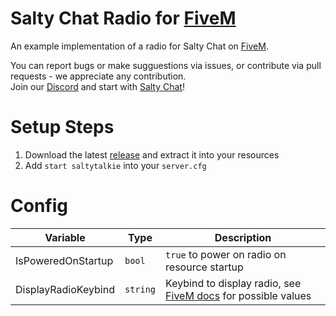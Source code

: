 # Salty Chat Radio for [FiveM](https://fivem.net/)

An example implementation of a radio for Salty Chat on [FiveM](https://fivem.net/).  

You can report bugs or make sugguestions via issues, or contribute via pull requests - we appreciate any contribution.  
Join our [Discord](https://gaming.v10networks.com/Discord) and start with [Salty Chat](https://gaming.v10networks.com/SaltyChat)!

# Setup Steps
1. Download the latest [release](https://github.com/v10networkscom/saltychat-fivem/releases) and extract it into your resources
2. Add `start saltytalkie` into your `server.cfg`

# Config
Variable | Type | Description
------------- | ------------- | -------------
IsPoweredOnStartup | `bool` | `true` to power on radio on resource startup
DisplayRadioKeybind | `string` | Keybind to display radio, see [FiveM docs](https://docs.fivem.net/docs/game-references/input-mapper-parameter-ids/keyboard/) for possible values
